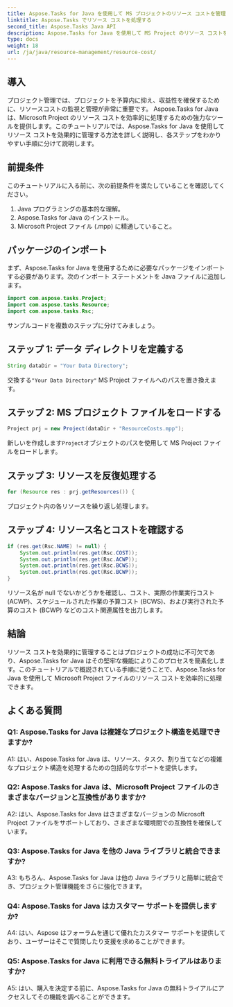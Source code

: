 ```yaml
---
title: Aspose.Tasks for Java を使用して MS プロジェクトのリソース コストを管理する
linktitle: Aspose.Tasks でリソース コストを処理する
second_title: Aspose.Tasks Java API
description: Aspose.Tasks for Java を使用して MS Project のリソース コストを効率的に管理する方法を学びます。ステップバイステップのガイドに従ってください。
type: docs
weight: 18
url: /ja/java/resource-management/resource-cost/
---
```

## 導入

プロジェクト管理では、プロジェクトを予算内に抑え、収益性を確保するために、リソースコストの監視と管理が非常に重要です。 Aspose.Tasks for Java は、Microsoft Project のリソース コストを効率的に処理するための強力なツールを提供します。このチュートリアルでは、Aspose.Tasks for Java を使用してリソース コストを効果的に管理する方法を詳しく説明し、各ステップをわかりやすい手順に分けて説明します。

## 前提条件

このチュートリアルに入る前に、次の前提条件を満たしていることを確認してください。

1. Java プログラミングの基本的な理解。
2. Aspose.Tasks for Java のインストール。
3. Microsoft Project ファイル (.mpp) に精通していること。

## パッケージのインポート

まず、Aspose.Tasks for Java を使用するために必要なパッケージをインポートする必要があります。次のインポート ステートメントを Java ファイルに追加します。

```java
import com.aspose.tasks.Project;
import com.aspose.tasks.Resource;
import com.aspose.tasks.Rsc;
```

サンプルコードを複数のステップに分けてみましょう。

## ステップ 1: データ ディレクトリを定義する

```java
String dataDir = "Your Data Directory";
```

交換する`"Your Data Directory"` MS Project ファイルへのパスを置き換えます。

## ステップ 2: MS プロジェクト ファイルをロードする

```java
Project prj = new Project(dataDir + "ResourceCosts.mpp");
```

新しいを作成します`Project`オブジェクトのパスを使用して MS Project ファイルをロードします。

## ステップ 3: リソースを反復処理する

```java
for (Resource res : prj.getResources()) {
```

プロジェクト内の各リソースを繰り返し処理します。

## ステップ 4: リソース名とコストを確認する

```java
if (res.get(Rsc.NAME) != null) {
    System.out.println(res.get(Rsc.COST));
    System.out.println(res.get(Rsc.ACWP));
    System.out.println(res.get(Rsc.BCWS));
    System.out.println(res.get(Rsc.BCWP));
}
```

リソース名が null でないかどうかを確認し、コスト、実際の作業実行コスト (ACWP)、スケジュールされた作業の予算コスト (BCWS)、および実行された予算のコスト (BCWP) などのコスト関連属性を出力します。

## 結論

リソース コストを効果的に管理することはプロジェクトの成功に不可欠であり、Aspose.Tasks for Java はその堅牢な機能によりこのプロセスを簡素化します。このチュートリアルで概説されている手順に従うことで、Aspose.Tasks for Java を使用して Microsoft Project ファイルのリソース コストを効率的に処理できます。

## よくある質問

### Q1: Aspose.Tasks for Java は複雑なプロジェクト構造を処理できますか?

A1: はい、Aspose.Tasks for Java は、リソース、タスク、割り当てなどの複雑なプロジェクト構造を処理するための包括的なサポートを提供します。

### Q2: Aspose.Tasks for Java は、Microsoft Project ファイルのさまざまなバージョンと互換性がありますか?

A2: はい、Aspose.Tasks for Java はさまざまなバージョンの Microsoft Project ファイルをサポートしており、さまざまな環境間での互換性を確保しています。

### Q3: Aspose.Tasks for Java を他の Java ライブラリと統合できますか?

A3: もちろん、Aspose.Tasks for Java は他の Java ライブラリと簡単に統合でき、プロジェクト管理機能をさらに強化できます。

### Q4: Aspose.Tasks for Java はカスタマー サポートを提供しますか?

A4: はい、Aspose はフォーラムを通じて優れたカスタマー サポートを提供しており、ユーザーはそこで質問したり支援を求めることができます。

### Q5: Aspose.Tasks for Java に利用できる無料トライアルはありますか?

A5: はい、購入を決定する前に、Aspose.Tasks for Java の無料トライアルにアクセスしてその機能を調べることができます。